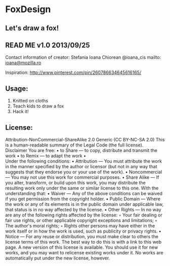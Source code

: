 FoxDesign
=========

Let's draw a fox!
-------------------------------------------------
READ ME  v1.0  2013/09/25
-------------------------------------------------

Contact information of creator:
Stefania Ioana Chiorean
@ioana_cis
mailto: ioana@mozilla.ro

Inspiration: http://www.pinterest.com/pin/260786634645616165/

Usage:
-----------------------------------------------
1. Knitted on cloths
2. Teach kids to draw a fox 
3. Hack it!

License:
-------------------------------------------------
Attribution-NonCommercial-ShareAlike 2.0 Generic (CC BY-NC-SA 2.0)
This is a human-readable summary of the Legal Code (the full license).
Disclaimer
You are free:
	•	to Share — to copy, distribute and transmit the work
	•	to Remix — to adapt the work
	•	
Under the following conditions:
	•	Attribution — You must attribute the work in the manner specified by the author or licensor (but not in any way that suggests that they endorse you or your use of the work). 
	•	Noncommercial — You may not use this work for commercial purposes. 
	•	Share Alike — If you alter, transform, or build upon this work, you may distribute the resulting work only under the same or similar license to this one. 
With the understanding that:
	•	Waiver — Any of the above conditions can be waived if you get permission from the copyright holder.
	•	Public Domain — Where the work or any of its elements is in the public domain under applicable law, that status is in no way affected by the license.
	•	Other Rights — In no way are any of the following rights affected by the license:
	◦	Your fair dealing or fair use rights, or other applicable copyright exceptions and limitations;
	◦	The author's moral rights;
	◦	Rights other persons may have either in the work itself or in how the work is used, such as publicity or privacy rights.
	•	Notice — For any reuse or distribution, you must make clear to others the license terms of this work. The best way to do this is with a link to this web page.
A new version of this license is available. You should use it for new works, and you may want to relicense existing works under it. No works are automatically put under the new license, however.



